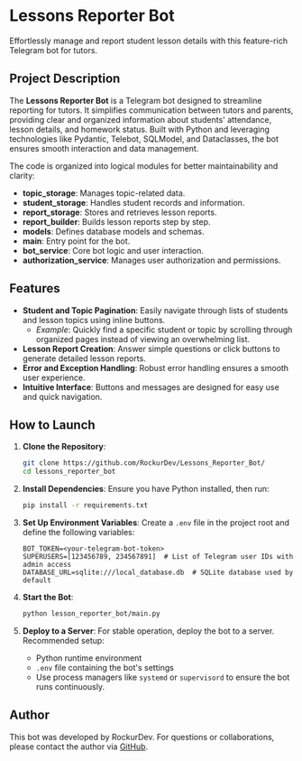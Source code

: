 # Lessons Reporter Bot

Effortlessly manage and report student lesson details with this feature-rich Telegram bot for tutors.

## Project Description
The **Lessons Reporter Bot** is a Telegram bot designed to streamline reporting for tutors. It simplifies communication between tutors and parents, providing clear and organized information about students' attendance, lesson details, and homework status. Built with Python and leveraging technologies like Pydantic, Telebot, SQLModel, and Dataclasses, the bot ensures smooth interaction and data management.

The code is organized into logical modules for better maintainability and clarity:
- **topic_storage**: Manages topic-related data.
- **student_storage**: Handles student records and information.
- **report_storage**: Stores and retrieves lesson reports.
- **report_builder**: Builds lesson reports step by step.
- **models**: Defines database models and schemas.
- **main**: Entry point for the bot.
- **bot_service**: Core bot logic and user interaction.
- **authorization_service**: Manages user authorization and permissions.

## Features
- **Student and Topic Pagination**: Easily navigate through lists of students and lesson topics using inline buttons.
  - *Example*: Quickly find a specific student or topic by scrolling through organized pages instead of viewing an overwhelming list.
- **Lesson Report Creation**: Answer simple questions or click buttons to generate detailed lesson reports.
- **Error and Exception Handling**: Robust error handling ensures a smooth user experience.
- **Intuitive Interface**: Buttons and messages are designed for easy use and quick navigation.

## How to Launch
1. **Clone the Repository**:
   ```bash
   git clone https://github.com/RockurDev/Lessons_Reporter_Bot/
   cd lessons_reporter_bot
   ```

2. **Install Dependencies**:
   Ensure you have Python installed, then run:
   ```bash
   pip install -r requirements.txt
   ```

3. **Set Up Environment Variables**:
   Create a `.env` file in the project root and define the following variables:
   ```env
   BOT_TOKEN=<your-telegram-bot-token>
   SUPERUSERS=[123456789, 234567891]  # List of Telegram user IDs with admin access
   DATABASE_URL=sqlite:///local_database.db  # SQLite database used by default
   ```

4. **Start the Bot**:
   ```bash
   python lesson_reporter_bot/main.py
   ```

5. **Deploy to a Server**:
   For stable operation, deploy the bot to a server. Recommended setup:
   - Python runtime environment
   - `.env` file containing the bot's settings
   - Use process managers like `systemd` or `supervisord` to ensure the bot runs continuously.

## Author
This bot was developed by RockurDev. For questions or collaborations, please contact the author via [GitHub](https://github.com/RockurDev).

